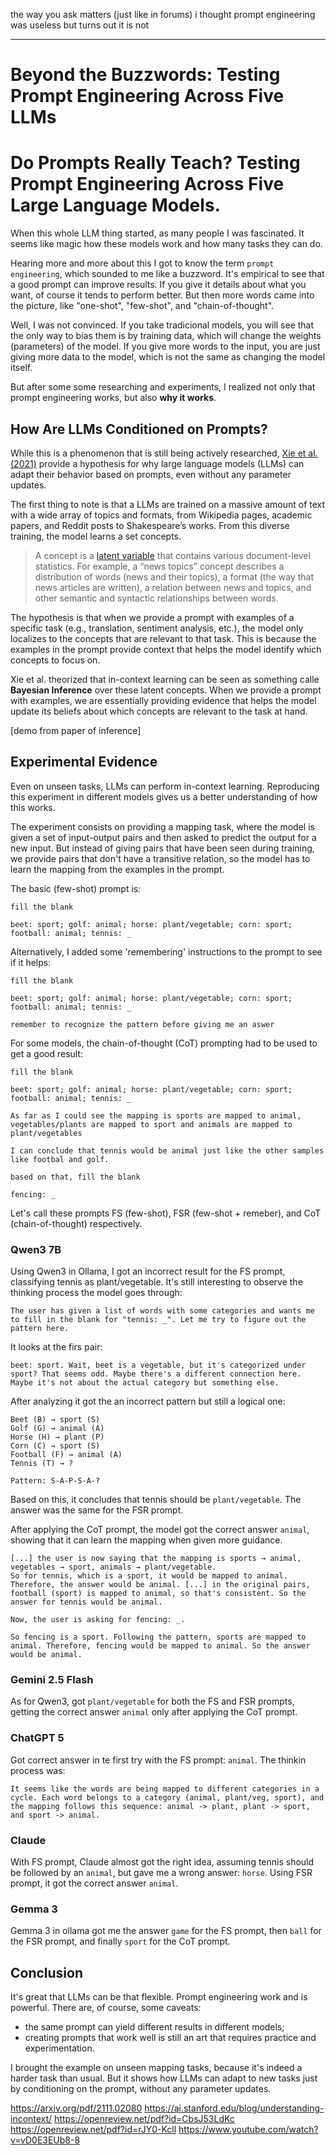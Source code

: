 the way you ask matters (just like in forums)
i thought prompt engineering was useless but turns out it is not

---

# Beyond the Buzzwords: Testing Prompt Engineering Across Five LLMs
# Do Prompts Really Teach? Testing Prompt Engineering Across Five Large Language Models.

When this whole LLM thing started, as many people I was fascinated. It seems like magic how these models work and how many tasks they can do.

Hearing more and more about this I got to know the term `prompt engineering`, which sounded to me like a buzzword. It's empirical to see that a good prompt can improve results. If you give it details about what you want, of course it tends to perform better. But then more words came into the picture, like "one-shot", "few-shot", and "chain-of-thought".

Well, I was not convinced. If you take tradicional models, you will see that the only way to bias them is by training data, which will change the weights (parameters) of the model. If you give more words to the input, you are just giving more data to the model, which is not the same as changing the model itself.

But after some some researching and experiments, I realized not only that prompt engineering works, but also **why it works**.

## How Are LLMs Conditioned on Prompts?

While this is a phenomenon that is still being actively researched, [Xie et al. (2021)](https://arxiv.org/pdf/2111.02080) provide a hypothesis for why large language models (LLMs) can adapt their behavior based on prompts, even without any parameter updates.

The first thing to note is that a LLMs are trained on a massive amount of text with a wide array of topics and formats, from Wikipedia pages, academic papers, and Reddit posts to Shakespeare’s works. From this diverse training, the model learns a set concepts.

> A concept is a [latent variable](https://en.wikipedia.org/wiki/Latent_and_observable_variables) that contains various document-level statistics.
> For example, a “news topics” concept describes a distribution of words (news and their topics), a format (the way that news articles are written), a relation between news and topics, and other semantic and syntactic relationships between words.

The hypothesis is that when we provide a prompt with examples of a specific task (e.g., translation, sentiment analysis, etc.), the model only localizes to the concepts that are relevant to that task. This is because the examples in the prompt provide context that helps the model identify which concepts to focus on.

Xie et al. theorized that in-context learning can be seen as something calle **Bayesian Inference** over these latent concepts. When we provide a prompt with examples, we are essentially providing evidence that helps the model update its beliefs about which concepts are relevant to the task at hand.

[demo from paper of inference]

## Experimental Evidence

Even on unseen tasks, LLMs can perform in-context learning. Reproducing this experiment in different models gives us a better understanding of how this works.

The experiment consists on providing a mapping task, where the model is given a set of input-output pairs and then asked to predict the output for a new input. But instead of giving pairs that have been seen during training, we provide pairs that don't have a transitive relation, so the model has to learn the mapping from the examples in the prompt.

The basic (few-shot) prompt is:

```
fill the blank

beet: sport; golf: animal; horse: plant/vegetable; corn: sport; football: animal; tennis: _
```

Alternatively, I added some 'remembering' instructions to the prompt to see if it helps:

```
fill the blank

beet: sport; golf: animal; horse: plant/vegetable; corn: sport; football: animal; tennis: _

remember to recognize the pattern before giving me an aswer
```

For some models, the chain-of-thought (CoT) prompting had to be used to get a good result:

```
fill the blank

beet: sport; golf: animal; horse: plant/vegetable; corn: sport; football: animal; tennis: _

As far as I could see the mapping is sports are mapped to animal, vegetables/plants are mapped to sport and animals are mapped to plant/vegetables

I can conclude that tennis would be animal just like the other samples like footbal and golf.

based on that, fill the blank

fencing: _
```

Let's call these prompts FS (few-shot), FSR (few-shot + remeber), and CoT (chain-of-thought) respectively.

### Qwen3 7B

Using Qwen3 in Ollama, I got an incorrect result for the FS prompt, classifying tennis as plant/vegetable. It's still interesting to observe the thinking process the model goes through:

```
The user has given a list of words with some categories and wants me to fill in the blank for "tennis: _". Let me try to figure out the pattern here.
```

It looks at the firs pair:

```
beet: sport. Wait, beet is a vegetable, but it's categorized under sport? That seems odd. Maybe there's a different connection here. Maybe it's not about the actual category but something else.
```

After analyzing it got the an incorrect pattern but still a logical one:

```
Beet (B) → sport (S)
Golf (G) → animal (A)
Horse (H) → plant (P)
Corn (C) → sport (S)
Football (F) → animal (A)
Tennis (T) → ?

Pattern: S-A-P-S-A-?
```

Based on this, it concludes that tennis should be `plant/vegetable`. The answer was the same for the FSR prompt.

After applying the CoT prompt, the model got the correct answer `animal`, showing that it can learn the mapping when given more guidance.

```
[...] the user is now saying that the mapping is sports → animal, vegetables → sport, animals → plant/vegetable.
So for tennis, which is a sport, it would be mapped to animal. Therefore, the answer would be animal. [...] in the original pairs,
football (sport) is mapped to animal, so that's consistent. So the answer for tennis would be animal.

Now, the user is asking for fencing: _.

So fencing is a sport. Following the pattern, sports are mapped to animal. Therefore, fencing would be mapped to animal. So the answer would be animal.
```

### Gemini 2.5 Flash

As for Qwen3, got `plant/vegetable` for both the FS and FSR prompts, getting the correct answer `animal` only after applying the CoT prompt.

### ChatGPT 5

Got correct answer in te first try with the FS prompt: `animal`. The thinkin process was:

```
It seems like the words are being mapped to different categories in a cycle. Each word belongs to a category (animal, plant/veg, sport), and the mapping follows this sequence: animal -> plant, plant -> sport, and sport -> animal.
```

### Claude

With FS prompt, Claude almost got the right idea, assuming tennis should be followed by an `animal`, but gave me a wrong answer: `horse`. Using FSR prompt, it got the correct answer `animal`.

### Gemma 3

Gemma 3 in ollama got me the answer `game` for the FS prompt, then `ball` for the FSR prompt, and finally `sport` for the CoT prompt.

## Conclusion

It's great that LLMs can be that flexible. Prompt engineering work and is powerful. There are, of course, some caveats:

- the same prompt can yield different results in different models;
- creating prompts that work well is still an art that requires practice and experimentation.

I brought the example on unseen mapping tasks, because it's indeed a harder task than usual. But it shows how LLMs can
adapt to new tasks just by conditioning on the prompt, without any parameter updates.

https://arxiv.org/pdf/2111.02080
https://ai.stanford.edu/blog/understanding-incontext/
https://openreview.net/pdf?id=CbsJ53LdKc
https://openreview.net/pdf?id=rJY0-Kcll
https://www.youtube.com/watch?v=vD0E3EUb8-8

